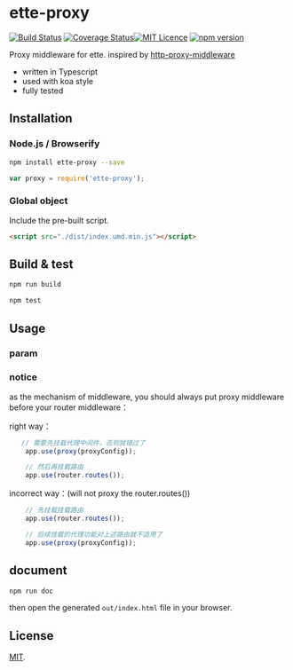 # ette-proxy

[![Build Status](https://travis-ci.org/boycgit/ette-proxy.svg?branch=master)](https://travis-ci.org/boycgit/ette-proxy) [![Coverage Status](https://coveralls.io/repos/github/boycgit/ette-proxy/badge.svg?branch=master)](https://coveralls.io/github/boycgit/ette-proxy?branch=master)[![MIT Licence](https://badges.frapsoft.com/os/mit/mit.svg?v=103)](https://opensource.org/licenses/mit-license.php) [![npm version](https://badge.fury.io/js/ette-proxy.svg)](https://badge.fury.io/js/ette-proxy)

Proxy middleware for ette. inspired by [http-proxy-middleware](https://github.com/chimurai/http-proxy-middleware)

 - written in Typescript
 - used with koa style
 - fully tested


## Installation

### Node.js / Browserify

```bash
npm install ette-proxy --save
```

```javascript
var proxy = require('ette-proxy');

```

### Global object

Include the pre-built script.

```html
<script src="./dist/index.umd.min.js"></script>

```

## Build & test

```bash
npm run build
```

```bash
npm test
```

## Usage

### param


### notice

as the mechanism of middleware, you should always put proxy middleware before your router middleware：

right way：
```js
   // 需要先挂载代理中间件，否则就错过了
    app.use(proxy(proxyConfig));

    // 然后再挂载路由
    app.use(router.routes());
```

incorrect way：(will not proxy the router.routes())
```js
    // 先挂载挂载路由
    app.use(router.routes());

    // 后续挂载的代理功能对上述路由就不适用了
    app.use(proxy(proxyConfig));

```


## document

```bash
npm run doc
```

then open the generated `out/index.html` file in your browser.



## License

[MIT](LICENSE).
